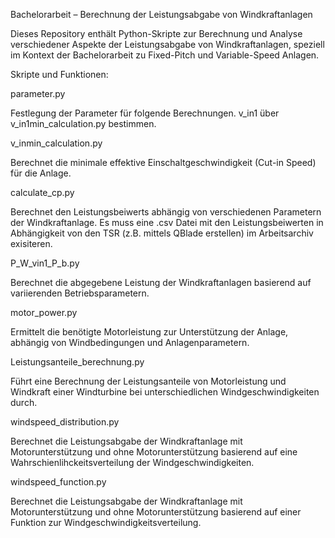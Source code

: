 Bachelorarbeit – Berechnung der Leistungsabgabe von Windkraftanlagen

Dieses Repository enthält Python-Skripte zur Berechnung und Analyse verschiedener Aspekte der Leistungsabgabe von Windkraftanlagen, speziell im Kontext der Bachelorarbeit zu Fixed-Pitch und Variable-Speed Anlagen.

Skripte und Funktionen:

parameter.py 

Festlegung der Parameter für folgende Berechnungen. v_in1 über v_in1min_calculation.py bestimmen.


v_inmin_calculation.py

Berechnet die minimale effektive Einschaltgeschwindigkeit (Cut-in Speed) für die Anlage.


calculate_cp.py

Berechnet den Leistungsbeiwerts abhängig von verschiedenen Parametern der Windkraftanlage. Es muss eine .csv Datei mit den Leistungsbeiwerten in Abhängigkeit von den TSR (z.B. mittels QBlade erstellen) im Arbeitsarchiv exisiteren.


P_W_vin1_P_b.py

Berechnet die abgegebene Leistung der Windkraftanlagen basierend auf variierenden Betriebsparametern.


motor_power.py

Ermittelt die benötigte Motorleistung zur Unterstützung der Anlage, abhängig von Windbedingungen und Anlagenparametern.


Leistungsanteile_berechnung.py

Führt eine Berechnung der Leistungsanteile von Motorleistung und Windkraft einer Windturbine bei unterschiedlichen Windgeschwindigkeiten durch.


windspeed_distribution.py

Berechnet die Leistungsabgabe der Windkraftanlage mit Motorunterstützung und ohne Motorunterstützung basierend auf eine Wahrschienlihckeitsverteilung der Windgeschwindigkeiten.


windspeed_function.py

Berechnet die Leistungsabgabe der Windkraftanlage mit Motorunterstützung und ohne Motorunterstützung basierend auf einer Funktion zur Windgeschwindigkeitsverteilung.




